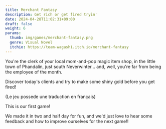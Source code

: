 ```yaml
---
title: Merchant Fantasy
description: Get rich or get fired tryin'
date: 2024-04-28T11:02:31+09:00
draft: false
weight: 6
params:
  thumb: img/games/merchant-fantasy.png
  genre: Visual Novel
  itchio: https://team-wagashi.itch.io/merchant-fantasy
---
```


You're the clerk of your local mom-and-pop magic item shop, in the little town of Phandalin, just south Neverwinter... and, well, you're far from being the employee of the month. 

Discover today's clients and try to make some shiny gold before you get fired!

(Le jeu possede une traduction en français)

This is our first game! 

We made it in two and half day for fun, and we'd just love to hear some feedback and how to improve ourselves for the next game!!